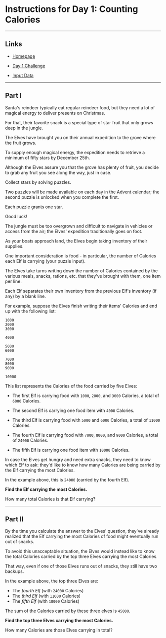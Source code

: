 # Instructions for Day 1: Counting Calories

---

## Links

- [Homepage](https://adventofcode.com/2022)

- [Day 1 Challenge](https://adventofcode.com/2022/day/1)

- [Input Data](input.txt)

---

## Part I

Santa's reindeer typically eat regular reindeer food, but they need a lot of
magical energy to deliver presents on Christmas.

For that, their favorite snack is a special type of star fruit that only grows
deep in the jungle.

The Elves have brought you on their annual expedition to the grove where the
fruit grows.

To supply enough magical energy, the expedition needs to retrieve a minimum of
fifty stars by December 25th.

Although the Elves assure you that the grove has plenty of fruit, you decide to
grab any fruit you see along the way, just in case.

Collect stars by solving puzzles.

Two puzzles will be made available on each day in the Advent calendar; the second
puzzle is unlocked when you complete the first.

Each puzzle grants one star.

Good luck!

The jungle must be too overgrown and difficult to navigate in vehicles or access
from the air; the Elves' expedition traditionally goes on foot.

As your boats approach land, the Elves begin taking inventory of their supplies.

One important consideration is food - in particular, the number of Calories each
Elf is carrying (your puzzle input).

The Elves take turns writing down the number of Calories contained by the various
meals, snacks, rations, etc. that they've brought with them, one item per line.

Each Elf separates their own inventory from the previous Elf's inventory (if any)
by a blank line.

For example, suppose the Elves finish writing their items' Calories and end up
with the following list:

```
1000
2000
3000

4000

5000
6000

7000
8000
9000

10000
```

This list represents the Calories of the food carried by five Elves:

- The first Elf is carrying food with `1000`, `2000`, and `3000` Calories, a total
of `6000` Calories.

- The second Elf is carrying one food item with `4000` Calories.

- The third Elf is carrying food with `5000` and `6000` Calories, a total of
`11000` Calories.

- The fourth Elf is carrying food with `7000`, `8000`, and `9000` Calories, a
total of `24000` Calories.

- The fifth Elf is carrying one food item with `10000` Calories.

In case the Elves get hungry and need extra snacks, they need to know which Elf
to ask: they'd like to know how many Calories are being carried by the Elf
carrying the most Calories.

In the example above, this is `24000` (carried by the fourth Elf).

**Find the Elf carrying the most Calories.**

How many total Calories is that Elf carrying?

---

## Part II 

By the time you calculate the answer to the Elves' question, they've already
realized that the Elf carrying the most Calories of food might eventually run out
of snacks.

To avoid this unacceptable situation, the Elves would instead like to know the
total Calories carried by the top three Elves carrying the most Calories.

That way, even if one of those Elves runs out of snacks, they still have two
backups.

In the example above, the top three Elves are:

- The *fourth Elf* (with `24000` Calories)
- The *third Elf* (with `11000` Calories)
- The *fifth Elf* (with `10000` Calories)

The sum of the Calories carried by these three elves is `45000`.


**Find the top three Elves carrying the most Calories.**

How many Calories are those Elves carrying in total?
